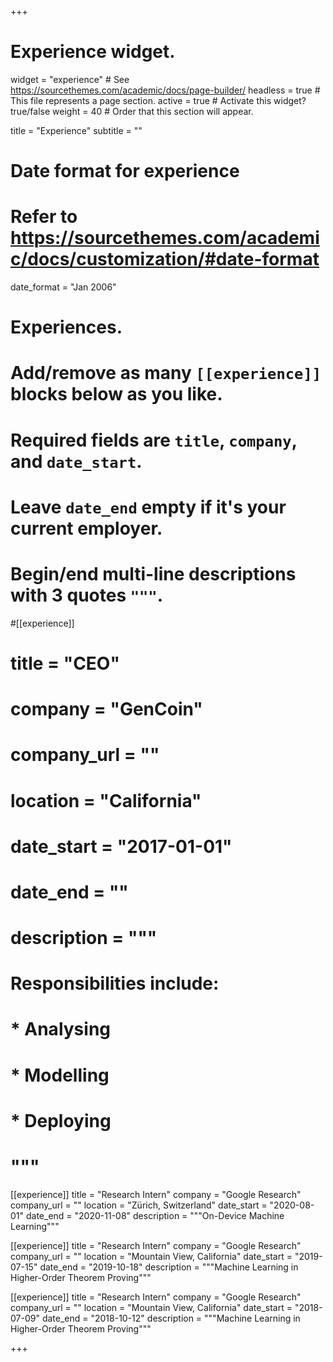 +++
# Experience widget.
widget = "experience"  # See https://sourcethemes.com/academic/docs/page-builder/
headless = true  # This file represents a page section.
active = true  # Activate this widget? true/false
weight = 40  # Order that this section will appear.

title = "Experience"
subtitle = ""

# Date format for experience
#   Refer to https://sourcethemes.com/academic/docs/customization/#date-format
date_format = "Jan 2006"

# Experiences.
#   Add/remove as many `[[experience]]` blocks below as you like.
#   Required fields are `title`, `company`, and `date_start`.
#   Leave `date_end` empty if it's your current employer.
#   Begin/end multi-line descriptions with 3 quotes `"""`.

#[[experience]]
#  title = "CEO"
#  company = "GenCoin"
#  company_url = ""
#  location = "California"
#  date_start = "2017-01-01"
#  date_end = ""
#  description = """
#  Responsibilities include:

#  * Analysing
#  * Modelling
#  * Deploying
#  """

[[experience]]
  title = "Research Intern"
  company = "Google Research"
  company_url = ""
  location = "Zürich, Switzerland"
  date_start = "2020-08-01"
  date_end = "2020-11-08"
  description = """On­-Device Machine Learning"""

[[experience]]
  title = "Research Intern"
  company = "Google Research"
  company_url = ""
  location = "Mountain View, California"
  date_start = "2019-07-15"
  date_end = "2019-10-18"
  description = """Machine Learning in Higher-­Order Theorem Proving"""

[[experience]]
title = "Research Intern"
company = "Google Research"
company_url = ""
location = "Mountain View, California"
date_start = "2018-07-09"
date_end = "2018-10-12"
description = """Machine Learning in Higher-­Order Theorem Proving"""

+++
